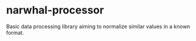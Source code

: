 narwhal-processor
=================

Basic data processing library aiming to normalize similar values ​​in a known format.